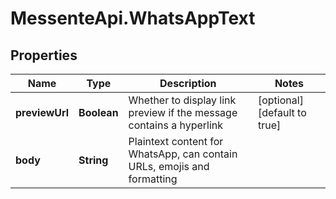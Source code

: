 # MessenteApi.WhatsAppText

## Properties
Name | Type | Description | Notes
------------ | ------------- | ------------- | -------------
**previewUrl** | **Boolean** | Whether to display link preview if the message contains a hyperlink | [optional] [default to true]
**body** | **String** | Plaintext content for WhatsApp, can contain URLs, emojis and formatting | 



